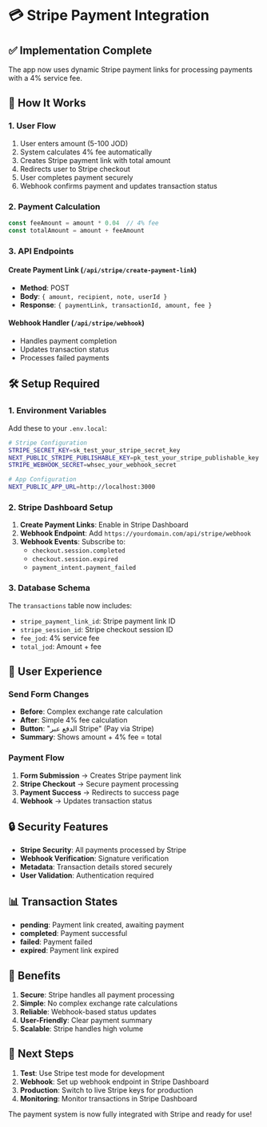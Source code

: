# 💳 Stripe Payment Integration

## ✅ **Implementation Complete**

The app now uses dynamic Stripe payment links for processing payments with a 4% service fee.

## 🔧 **How It Works**

### 1. **User Flow**
1. User enters amount (5-100 JOD)
2. System calculates 4% fee automatically
3. Creates Stripe payment link with total amount
4. Redirects user to Stripe checkout
5. User completes payment securely
6. Webhook confirms payment and updates transaction status

### 2. **Payment Calculation**
```javascript
const feeAmount = amount * 0.04  // 4% fee
const totalAmount = amount + feeAmount
```

### 3. **API Endpoints**

#### **Create Payment Link** (`/api/stripe/create-payment-link`)
- **Method**: POST
- **Body**: `{ amount, recipient, note, userId }`
- **Response**: `{ paymentLink, transactionId, amount, fee }`

#### **Webhook Handler** (`/api/stripe/webhook`)
- Handles payment completion
- Updates transaction status
- Processes failed payments

## 🛠 **Setup Required**

### 1. **Environment Variables**
Add these to your `.env.local`:

```bash
# Stripe Configuration
STRIPE_SECRET_KEY=sk_test_your_stripe_secret_key
NEXT_PUBLIC_STRIPE_PUBLISHABLE_KEY=pk_test_your_stripe_publishable_key
STRIPE_WEBHOOK_SECRET=whsec_your_webhook_secret

# App Configuration
NEXT_PUBLIC_APP_URL=http://localhost:3000
```

### 2. **Stripe Dashboard Setup**
1. **Create Payment Links**: Enable in Stripe Dashboard
2. **Webhook Endpoint**: Add `https://yourdomain.com/api/stripe/webhook`
3. **Webhook Events**: Subscribe to:
   - `checkout.session.completed`
   - `checkout.session.expired`
   - `payment_intent.payment_failed`

### 3. **Database Schema**
The `transactions` table now includes:
- `stripe_payment_link_id`: Stripe payment link ID
- `stripe_session_id`: Stripe checkout session ID
- `fee_jod`: 4% service fee
- `total_jod`: Amount + fee

## 📱 **User Experience**

### **Send Form Changes**
- **Before**: Complex exchange rate calculation
- **After**: Simple 4% fee calculation
- **Button**: "الدفع عبر Stripe" (Pay via Stripe)
- **Summary**: Shows amount + 4% fee = total

### **Payment Flow**
1. **Form Submission** → Creates Stripe payment link
2. **Stripe Checkout** → Secure payment processing
3. **Payment Success** → Redirects to success page
4. **Webhook** → Updates transaction status

## 🔒 **Security Features**

- **Stripe Security**: All payments processed by Stripe
- **Webhook Verification**: Signature verification
- **Metadata**: Transaction details stored securely
- **User Validation**: Authentication required

## 📊 **Transaction States**

- **pending**: Payment link created, awaiting payment
- **completed**: Payment successful
- **failed**: Payment failed
- **expired**: Payment link expired

## 🎯 **Benefits**

1. **Secure**: Stripe handles all payment processing
2. **Simple**: No complex exchange rate calculations
3. **Reliable**: Webhook-based status updates
4. **User-Friendly**: Clear payment summary
5. **Scalable**: Stripe handles high volume

## 🚀 **Next Steps**

1. **Test**: Use Stripe test mode for development
2. **Webhook**: Set up webhook endpoint in Stripe Dashboard
3. **Production**: Switch to live Stripe keys for production
4. **Monitoring**: Monitor transactions in Stripe Dashboard

The payment system is now fully integrated with Stripe and ready for use!
